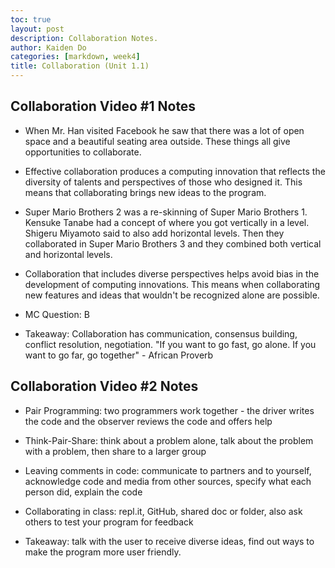 ```yaml
---
toc: true
layout: post
description: Collaboration Notes.
author: Kaiden Do
categories: [markdown, week4]
title: Collaboration (Unit 1.1)
---
```


## Collaboration Video #1 Notes
- When Mr. Han visited Facebook he saw that there was a lot of open space and a beautiful seating area outside. These things all give opportunities to collaborate.

- Effective collaboration produces a computing innovation that reflects the diversity of talents and perspectives of those who designed it. This means that collaborating brings new ideas to the program.

- Super Mario Brothers 2 was a re-skinning of Super Mario Brothers 1. Kensuke Tanabe had a concept of where you got vertically in a level. Shigeru Miyamoto said to also add horizontal levels. Then they collaborated in Super Mario Brothers 3 and they combined both vertical and horizontal levels. 

- Collaboration that includes diverse perspectives helps avoid bias in the development of computing innovations. This means when collaborating new features and ideas that wouldn't be recognized alone are possible.

- MC Question: B

- Takeaway: Collaboration has communication, consensus building, conflict resolution, negotiation. "If you want to go fast, go alone. If you want to go far, go together" - African Proverb

## Collaboration Video #2 Notes
- Pair Programming: two programmers work together - the driver writes the code and the observer reviews the code and offers help

- Think-Pair-Share: think about a problem alone, talk about the problem with a problem, then share to a larger group

- Leaving comments in code: communicate to partners and to yourself, acknowledge code and media from other sources, specify what each person did, explain the code

- Collaborating in class: repl.it, GitHub, shared doc or folder, also ask others to test your program for feedback

- Takeaway: talk with the user to receive diverse ideas, find out ways to make the program more user friendly.